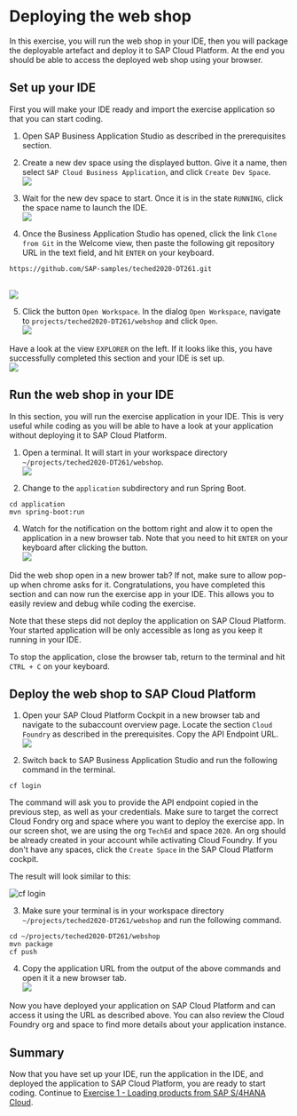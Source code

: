 # Deploying the web shop

In this exercise, you will run the web shop in your IDE, then you will package the deployable artefact and deploy it to SAP Cloud Platform. At the end you should be able to access the deployed web shop using your browser.

## Set up your IDE
First you will make your IDE ready and import the exercise application so that you can start coding.

1. Open SAP Business Application Studio as described in the prerequisites section.

2. Create a new dev space using the displayed button. Give it a name, then select `SAP Cloud Business Application`, and click `Create Dev Space`.
<br>![](/exercises/ex0/images/dev_space_creation.png)

3. Wait for the new dev space to start. Once it is in the state `RUNNING`, click the space name to launch the IDE.
<br>![](/exercises/ex0/images/dev_space_running_state.png)

4. Once the Business Application Studio has opened, click the link `Clone from Git` in the Welcome view, then paste the following git repository URL in the text field, and hit `ENTER` on your keyboard.
```
https://github.com/SAP-samples/teched2020-DT261.git
```
<br>![](/exercises/ex0/images/clone.png)

5. Click the button `Open Workspace`. In the dialog `Open Workspace`, navigate to `projects/teched2020-DT261/webshop` and click `Open`.
<br>![](/exercises/ex0/images/open_workspace.png)

Have a look at the view `EXPLORER` on the left. If it looks like this, you have successfully completed this section and your IDE is set up.
<br>![](/exercises/ex0/images/IDE_ready.png)


## Run the web shop in your IDE
In this section, you will run the exercise application in your IDE. This is very useful while coding as you will be able to have a look at your application without deploying it to SAP Cloud Platform.

1. Open a terminal. It will start in your workspace directory `~/projects/teched2020-DT261/webshop`.
<br>![](/exercises/ex0/images/open_terminal.png)

2. Change to the `application` subdirectory and run Spring Boot.
```
cd application
mvn spring-boot:run
```

4. Watch for the notification on the bottom right and alow it to open the application in a new browser tab. Note that you need to hit `ENTER` on your keyboard after clicking the button.
<br>![](/exercises/ex0/images/open_app_in_tab.png)

Did the web shop open in a new brower tab? If not, make sure to allow pop-up when chrome asks for it.
Congratulations, you have completed this section and can now run the exercise app in your IDE. This allows you to easily review and debug while coding the exercise.

Note that these steps did not deploy the application on SAP Cloud Platform. Your started application will be only accessible as long as you keep it running in your IDE.

To stop the application, close the browser tab, return to the terminal and hit `CTRL + C` on your keyboard.


## Deploy the web shop to SAP Cloud Platform

1. Open your SAP Cloud Platform Cockpit in a new browser tab and navigate to the subaccount overview page. Locate the section `Cloud Foundry` as described in the prerequisites. Copy the API Endpoint URL.
<br>![](/exercises/ex0/images/copy_api_endpoint.png)

2. Switch back to SAP Business Application Studio and run the following command in the terminal.

```
cf login
```

The command will ask you to provide the API endpoint copied in the previous step, as well as your credentials. Make sure to target the correct Cloud Fondry org and space where you want to deploy the exercise app. In our screen shot, we are using the org `TechEd` and space `2020`. An org should be already created in your account while activating Cloud Foundry. If you don't have any spaces, click the `Create Space` in the SAP Cloud Platform cockpit.

The result will look similar to this:

![cf login](/exercises/ex0/images/cf-login.png)

3. Make sure your terminal is in your workspace directory `~/projects/teched2020-DT261/webshop` and run the following command.
```
cd ~/projects/teched2020-DT261/webshop
mvn package
cf push
```

4. Copy the application URL from the output of the above commands and open it it a new browser tab.
<br>![](/exercises/ex0/images/copy_app_URL.png)

Now you have deployed your application on SAP Cloud Platform and can access it using the URL as described above. You can also review the Cloud Foundry org and space to find more details about your application instance.


## Summary

Now that you have set up your IDE, run the application in the IDE, and deployed the application to SAP Cloud Platform, you are ready to start coding.
Continue to [Exercise 1 - Loading products from SAP S/4HANA Cloud](../ex1/README.md).
